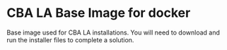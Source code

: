 # CBA LA Base Image for docker
Base image used for CBA LA installations. 
You will need to download and run the installer files to complete a solution.
